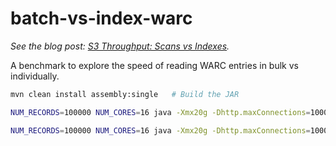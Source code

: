# batch-vs-index-warc

_See the blog post: [S3 Throughput: Scans vs Indexes](https://code402.com/blog/s3-scans-vs-index/)._

A benchmark to explore the speed of reading WARC entries in bulk vs individually.

```bash
mvn clean install assembly:single   # Build the JAR
```

```bash
NUM_RECORDS=100000 NUM_CORES=16 java -Xmx20g -Dhttp.maxConnections=1000 -cp target/batch-vs-index-warc-1.0-SNAPSHOT-jar-with-dependencies.jar com.code402.Single

NUM_RECORDS=100000 NUM_CORES=16 java -Xmx20g -Dhttp.maxConnections=1000 -cp target/batch-vs-index-warc-1.0-SNAPSHOT-jar-with-dependencies.jar com.code402.Batch
```
